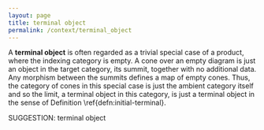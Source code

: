 ```yaml
---
layout: page
title: terminal object
permalink: /context/terminal_object
---
```

 A **terminal object** is often regarded as a trivial special case of a product, where the indexing category is empty. A cone over an empty diagram is just an object in the target category, its summit, together with no additional data. Any morphism between the summits defines a map of empty cones. Thus, the category of cones in this special case is just the ambient category itself and so the limit, a terminal object in this category, is just a terminal object in the sense of Definition \ref{defn:initial-terminal}.


SUGGESTION: terminal object